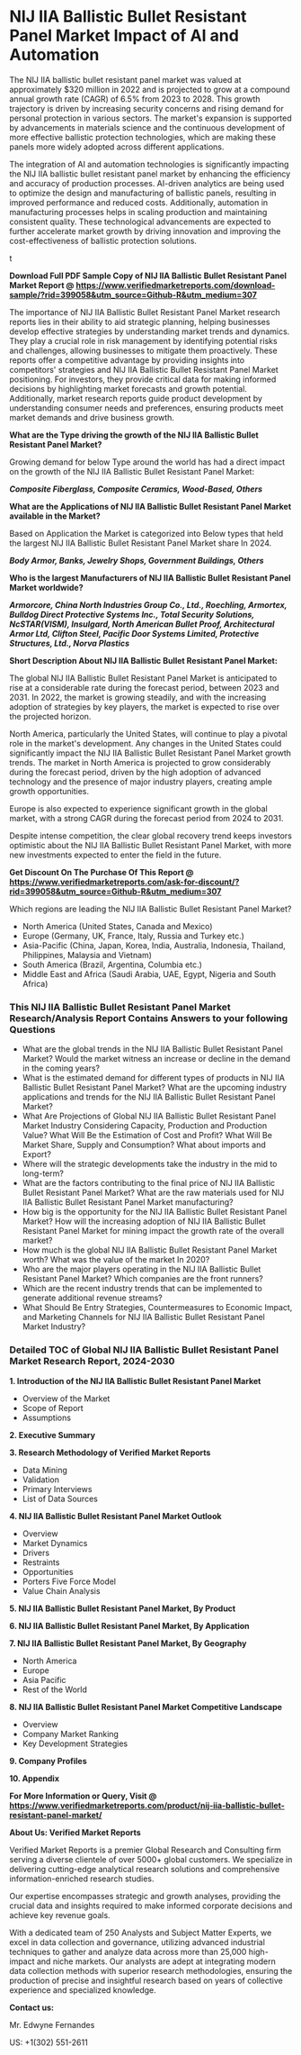 <meta name="title" content="Global NIJ IIA Ballistic Bullet Resistant Panel Market Impact of AI and Automation"><meta name="description" content="The NIJ IIA ballistic bullet resistant panel market was valued at approximately $320 million in 2022 and is projected to grow at a compound annual growth rate (CAGR) o"><meta name="title" content="NIJ IIA Ballistic Bullet Resistant Panel Market Size, Share, Scope, Trends, Growth, Opportunities, Analysis, Forecast"><h1>NIJ IIA Ballistic Bullet Resistant Panel Market Impact of AI and Automation</h1><p>The NIJ IIA ballistic bullet resistant panel market was valued at approximately $320 million in 2022 and is projected to grow at a compound annual growth rate (CAGR) of 6.5% from 2023 to 2028. This growth trajectory is driven by increasing security concerns and rising demand for personal protection in various sectors. The market's expansion is supported by advancements in materials science and the continuous development of more effective ballistic protection technologies, which are making these panels more widely adopted across different applications.</p><p>The integration of AI and automation technologies is significantly impacting the NIJ IIA ballistic bullet resistant panel market by enhancing the efficiency and accuracy of production processes. AI-driven analytics are being used to optimize the design and manufacturing of ballistic panels, resulting in improved performance and reduced costs. Additionally, automation in manufacturing processes helps in scaling production and maintaining consistent quality. These technological advancements are expected to further accelerate market growth by driving innovation and improving the cost-effectiveness of ballistic protection solutions.</p>t</p><p id="" class=""><strong>Download Full PDF Sample Copy of NIJ IIA Ballistic Bullet Resistant Panel Market Report @ <a href="https://www.verifiedmarketreports.com/download-sample/?rid=399058&utm_source=Github-R&utm_medium=307" target="_blank">https://www.verifiedmarketreports.com/download-sample/?rid=399058&utm_source=Github-R&utm_medium=307</a></strong></p><p>The importance of&nbsp;NIJ IIA Ballistic Bullet Resistant Panel Market research reports lies in their ability to aid strategic planning, helping businesses develop effective strategies by understanding market trends and dynamics. They play a crucial role in risk management by identifying potential risks and challenges, allowing businesses to mitigate them proactively. These reports offer a competitive advantage by providing insights into competitors' strategies and NIJ IIA Ballistic Bullet Resistant Panel Market positioning. For investors, they provide critical data for making informed decisions by highlighting market forecasts and growth potential. Additionally, market research reports guide product development by understanding consumer needs and preferences, ensuring products meet market demands and drive business growth.</p><p><strong>What are the&nbsp;Type driving the growth of the NIJ IIA Ballistic Bullet Resistant Panel Market?</strong></p><p id="" class="">Growing demand for below Type around the world has had a direct impact on the growth of the NIJ IIA Ballistic Bullet Resistant Panel Market:</p><em><strong>Composite Fiberglass, Composite Ceramics, Wood-Based, Others</strong></em></p><strong>What are the&nbsp;Applications&nbsp;of NIJ IIA Ballistic Bullet Resistant Panel Market available in the Market?</strong></p><p id="" class="">Based on Application the Market is categorized into Below types that held the largest NIJ IIA Ballistic Bullet Resistant Panel Market share In 2024.</p><em><strong>Body Armor, Banks, Jewelry Shops, Government Buildings, Others</strong></em></p><strong>Who is the largest Manufacturers of NIJ IIA Ballistic Bullet Resistant Panel Market worldwide?</strong></p><p><em><strong>Armorcore, China North Industries Group Co., Ltd., Roechling, Armortex, Bulldog Direct Protective Systems Inc., Total Security Solutions, NcSTAR(VISM), Insulgard, North American Bullet Proof, Architectural Armor Ltd, Clifton Steel, Pacific Door Systems Limited, Protective Structures, Ltd., Norva Plastics</strong></em></p><p id="" class=""><strong>Short Description About NIJ IIA Ballistic Bullet Resistant Panel Market:</strong></p><p>The global NIJ IIA Ballistic Bullet Resistant Panel Market is anticipated to rise at a considerable rate during the forecast period, between 2023 and 2031. In 2022, the market is growing steadily, and with the increasing adoption of strategies by key players, the market is expected to rise over the projected horizon.</p><p>North America, particularly the United States, will continue to play a pivotal role in the market's development. Any changes in the United States could significantly impact the NIJ IIA Ballistic Bullet Resistant Panel Market growth trends. The market in North America is projected to grow considerably during the forecast period, driven by the high adoption of advanced technology and the presence of major industry players, creating ample growth opportunities.</p><p>Europe is also expected to experience significant growth in the global market, with a strong CAGR during the forecast period from 2024 to 2031.</p><p>Despite intense competition, the clear global recovery trend keeps investors optimistic about the NIJ IIA Ballistic Bullet Resistant Panel Market, with more new investments expected to enter the field in the future.</p><p id="" class=""><strong>Get Discount On The Purchase Of This Report @ <a href="https://www.verifiedmarketreports.com/ask-for-discount/?rid=399058&utm_source=Github-R&utm_medium=307" target="_blank">https://www.verifiedmarketreports.com/ask-for-discount/?rid=399058&utm_source=Github-R&utm_medium=307</a></strong></p>Which regions are leading the NIJ IIA Ballistic Bullet Resistant Panel Market?</p><ul><li>North America (United States, Canada and Mexico)</li><li>Europe (Germany, UK, France, Italy, Russia and Turkey etc.)</li><li>Asia-Pacific (China, Japan, Korea, India, Australia, Indonesia, Thailand, Philippines, Malaysia and Vietnam)</li><li>South America (Brazil, Argentina, Columbia etc.)</li><li>Middle East and Africa (Saudi Arabia, UAE, Egypt, Nigeria and South Africa)</li></ul><h3 id="" class="">This NIJ IIA Ballistic Bullet Resistant Panel Market Research/Analysis Report Contains Answers to your following Questions</h3><ul><li>What are the global trends in the NIJ IIA Ballistic Bullet Resistant Panel Market? Would the market witness an increase or decline in the demand in the coming years?</li><li>What is the estimated demand for different types of products in NIJ IIA Ballistic Bullet Resistant Panel Market? What are the upcoming industry applications and trends for the NIJ IIA Ballistic Bullet Resistant Panel Market?</li><li>What Are Projections of Global NIJ IIA Ballistic Bullet Resistant Panel Market Industry Considering Capacity, Production and Production Value? What Will Be the Estimation of Cost and Profit? What Will Be Market Share, Supply and Consumption? What about imports and Export?</li><li>Where will the strategic developments take the industry in the mid to long-term?</li><li>What are the factors contributing to the final price of NIJ IIA Ballistic Bullet Resistant Panel Market? What are the raw materials used for NIJ IIA Ballistic Bullet Resistant Panel Market manufacturing?</li><li>How big is the opportunity for the NIJ IIA Ballistic Bullet Resistant Panel Market? How will the increasing adoption of NIJ IIA Ballistic Bullet Resistant Panel Market for mining impact the growth rate of the overall market?</li><li>How much is the global NIJ IIA Ballistic Bullet Resistant Panel Market worth? What was the value of the market In 2020?</li><li>Who are the major players operating in the NIJ IIA Ballistic Bullet Resistant Panel Market? Which companies are the front runners?</li><li>Which are the recent industry trends that can be implemented to generate additional revenue streams?</li><li>What Should Be Entry Strategies, Countermeasures to Economic Impact, and Marketing Channels for NIJ IIA Ballistic Bullet Resistant Panel Market Industry?</li></ul><h3 id="" class="">Detailed TOC of Global NIJ IIA Ballistic Bullet Resistant Panel Market Research Report, 2024-2030</h3><p id="" class=""><strong>1. Introduction of the NIJ IIA Ballistic Bullet Resistant Panel Market</strong></p><ul><li>Overview of the Market</li><li>Scope of Report</li><li>Assumptions</li></ul><p id="" class=""><strong>2. Executive Summary</strong></p><p id="" class=""><strong>3. Research Methodology of Verified Market Reports</strong></p><ul><li>Data Mining</li><li>Validation</li><li>Primary Interviews</li><li>List of Data Sources</li></ul><p id="" class=""><strong>4. NIJ IIA Ballistic Bullet Resistant Panel Market Outlook</strong></p><ul><li>Overview</li><li>Market Dynamics</li><li>Drivers</li><li>Restraints</li><li>Opportunities</li><li>Porters Five Force Model</li><li>Value Chain Analysis</li></ul><p id="" class=""><strong>5. NIJ IIA Ballistic Bullet Resistant Panel Market, By Product</strong></p><p id="" class=""><strong>6. NIJ IIA Ballistic Bullet Resistant Panel Market, By Application</strong></p><p id="" class=""><strong>7. NIJ IIA Ballistic Bullet Resistant Panel Market, By Geography</strong></p><ul><li>North America</li><li>Europe</li><li>Asia Pacific</li><li>Rest of the World</li></ul><p id="" class=""><strong>8. NIJ IIA Ballistic Bullet Resistant Panel Market Competitive Landscape</strong></p><ul><li>Overview</li><li>Company Market Ranking</li><li>Key Development Strategies</li></ul><p id="" class=""><strong>9. Company Profiles</strong></p><p id="" class=""><strong>10. Appendix</strong></p><p id="" class=""><strong>For More Information or Query, Visit @ <a href="https://www.verifiedmarketreports.com/product/nij-iia-ballistic-bullet-resistant-panel-market/" target="_blank">https://www.verifiedmarketreports.com/product/nij-iia-ballistic-bullet-resistant-panel-market/</a></strong></p><p id="" class=""><strong>About Us: Verified Market Reports</strong></p><p id="" class="">Verified Market Reports is a premier Global Research and Consulting firm serving a diverse clientele of over 5000+ global customers. We specialize in delivering cutting-edge analytical research solutions and comprehensive information-enriched research studies.</p><p id="" class="">Our expertise encompasses strategic and growth analyses, providing the crucial data and insights required to make informed corporate decisions and achieve key revenue goals.</p><p id="" class="">With a dedicated team of 250 Analysts and Subject Matter Experts, we excel in data collection and governance, utilizing advanced industrial techniques to gather and analyze data across more than 25,000 high-impact and niche markets. Our analysts are adept at integrating modern data collection methods with superior research methodologies, ensuring the production of precise and insightful research based on years of collective experience and specialized knowledge.</p><p id="" class=""><strong>Contact us:</strong></p><p id="" class="">Mr. Edwyne Fernandes</p><p id="" class="">US: +1(302) 551-2611</p>
